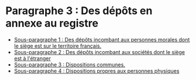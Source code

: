 # Paragraphe 3 : Des dépôts en annexe au registre

- [Sous-paragraphe 1 : Des dépôts incombant aux personnes morales dont le siège est sur le territoire français.](sous-paragraphe-1)
- [Sous-paragraphe 2 : Des dépôts incombant aux sociétés dont le siège est à l'étranger](sous-paragraphe-2)
- [Sous-paragraphe 3 : Dispositions communes.](sous-paragraphe-3)
- [Sous-paragraphe 4 : Dispositions propres aux personnes physiques](sous-paragraphe-4)
